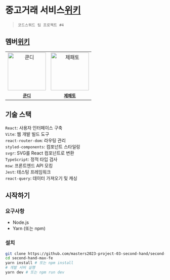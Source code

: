 # 중고거래 서비스[위키](https://github.com/masters2023-project-03-second-hand/second-hand-max-fe/wiki)
> `코드스쿼드 팀 프로젝트 #4`

## 멤버[위키](https://github.com/masters2023-project-03-second-hand/second-hand-max-fe/wiki/멤버)
<table>
  <colgroup>
    <col />
    <col />
  </colgroup>
  <tr>
    <td align="center">
      <img src="https://avatars.githubusercontent.com/u/57666791?s=96&v=4" width="120"  alt="쿤디"/>
    </td>
    <td align="center">
      <img src="https://avatars.githubusercontent.com/u/54755633?s=96&v=4" width="120" alt="제패토"/>
    </td>
  </tr>
  <tr>
    <td align="center">
      <code><a href="https://github.com/jsh3418"><strong>쿤디</strong></a></code>
    </td>
    <td align="center">
      <code><a href="https://github.com/saejinpark"><strong>제패토</strong></a></code>
    </td>
  </tr>
</table>

## 기술 스택
`React`: 사용자 인터페이스 구축  
`Vite`: 웹 개발 빌드 도구  
`react-router-dom`: 라우팅 관리  
`styled-components`: 컴포넌트 스타일링  
`svgr`: SVG를 React 컴포넌트로 변환  
`TypeScript`: 정적 타입 검사  
`msw`: 프론트엔드 API 모킹  
`Jest`: 테스팅 프레임워크  
`react-query`: 데이터 가져오기 및 캐싱  

## 시작하기

### 요구사항
- Node.js
- Yarn (또는 npm)

### 설치
```bash
git clone https://github.com/masters2023-project-03-second-hand/second-hand-max-fe.git
cd second-hand-max-fe
yarn install # 또는 npm install
# 개발 서버 실행
yarn dev # 또는 npm run dev
```
